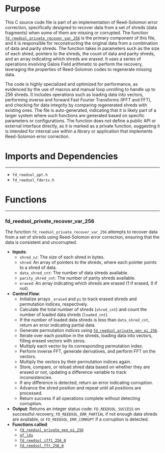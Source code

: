 # Purpose
This C source code file is part of an implementation of Reed-Solomon error correction, specifically designed to recover data from a set of shreds (data fragments) when some of them are missing or corrupted. The function [`fd_reedsol_private_recover_var_256`](#fd_reedsol_private_recover_var_256) is the primary component of this file, and it is responsible for reconstructing the original data from a combination of data and parity shreds. The function takes in parameters such as the size of each shred, pointers to the shreds, the count of data and parity shreds, and an array indicating which shreds are erased. It uses a series of operations involving Galois Field arithmetic to perform the recovery, leveraging the properties of Reed-Solomon codes to regenerate missing data.

The code is highly specialized and optimized for performance, as evidenced by the use of macros and manual loop unrolling to handle up to 256 shreds. It includes operations such as loading data into vectors, performing inverse and forward Fast Fourier Transforms (IFFT and FFT), and checking for data integrity by comparing regenerated shreds with existing ones. The file is auto-generated, indicating that it is likely part of a larger system where such functions are generated based on specific parameters or configurations. The function does not define a public API or external interface directly, as it is marked as a private function, suggesting it is intended for internal use within a library or application that implements Reed-Solomon error correction.
# Imports and Dependencies

---
- `fd_reedsol_ppt.h`
- `fd_reedsol_fderiv.h`


# Functions

---
### fd\_reedsol\_private\_recover\_var\_256<!-- {{#callable:fd_reedsol_private_recover_var_256}} -->
The function `fd_reedsol_private_recover_var_256` attempts to recover data from a set of shreds using Reed-Solomon error correction, ensuring that the data is consistent and uncorrupted.
- **Inputs**:
    - `shred_sz`: The size of each shred in bytes.
    - `shred`: An array of pointers to the shreds, where each pointer points to a shred of data.
    - `data_shred_cnt`: The number of data shreds available.
    - `parity_shred_cnt`: The number of parity shreds available.
    - `erased`: An array indicating which shreds are erased (1 if erased, 0 if not).
- **Control Flow**:
    - Initialize arrays `_erased` and `pi` to track erased shreds and permutation indices, respectively.
    - Calculate the total number of shreds (`shred_cnt`) and count the number of loaded data shreds (`loaded_cnt`).
    - If the number of loaded data shreds is less than `data_shred_cnt`, return an error indicating partial data.
    - Generate permutation indices using [`fd_reedsol_private_gen_pi_256`](fd_reedsol_pi.c.driver.md#fd_reedsol_private_gen_pi_256).
    - Iterate over each position in the shreds, loading data into vectors, filling erased vectors with zeros.
    - Multiply each vector by its corresponding permutation index.
    - Perform inverse FFT, generate derivatives, and perform FFT on the vectors.
    - Multiply the vectors by their permutation indices again.
    - Store, compare, or reload shred data based on whether they are erased or not, updating a difference variable to track inconsistencies.
    - If any difference is detected, return an error indicating corruption.
    - Advance the shred position and repeat until all positions are processed.
    - Return success if all operations complete without detecting corruption.
- **Output**: Returns an integer status code: `FD_REEDSOL_SUCCESS` on successful recovery, `FD_REEDSOL_ERR_PARTIAL` if not enough data shreds are available, or `FD_REEDSOL_ERR_CORRUPT` if a corruption is detected.
- **Functions called**:
    - [`fd_reedsol_private_gen_pi_256`](fd_reedsol_pi.c.driver.md#fd_reedsol_private_gen_pi_256)
    - [`gf_ldu`](fd_reedsol_arith_none.h.driver.md#gf_ldu)
    - [`fd_reedsol_ifft_256_0`](wrapped_impl/fd_reedsol_fft_impl_256_0.c.driver.md#fd_reedsol_ifft_256_0)
    - [`fd_reedsol_fft_256_0`](wrapped_impl/fd_reedsol_fft_impl_256_0.c.driver.md#fd_reedsol_fft_256_0)


